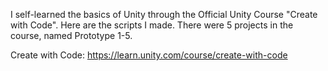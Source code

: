 I self-learned the basics of Unity through the Official Unity Course "Create with Code". Here are the scripts I made. There were 5 projects in the course, named Prototype 1-5.

Create with Code: https://learn.unity.com/course/create-with-code
